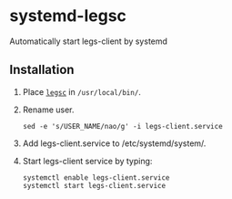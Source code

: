 # systemd-legsc
Automatically start legs-client by systemd

## Installation
1. Place [`legsc`](https://github.com/iij/legs-client) in `/usr/local/bin/`.

1. Rename user.
    ```
    sed -e 's/USER_NAME/nao/g' -i legs-client.service
    ```
1. Add legs-client.service to /etc/systemd/system/.

1. Start legs-client service by typing:
    ```
    systemctl enable legs-client.service
    systemctl start legs-client.service
    ```